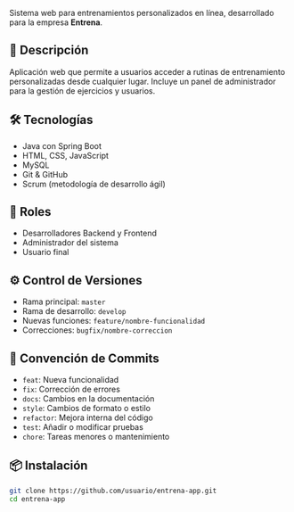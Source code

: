 Sistema web para entrenamientos personalizados en línea, desarrollado para la empresa **Entrena**.

## 🚀 Descripción

Aplicación web que permite a usuarios acceder a rutinas de entrenamiento personalizadas desde cualquier lugar. Incluye un panel de administrador para la gestión de ejercicios y usuarios.

## 🛠️ Tecnologías

- Java con Spring Boot
- HTML, CSS, JavaScript
- MySQL
- Git & GitHub
- Scrum (metodología de desarrollo ágil)

## 👥 Roles

- Desarrolladores Backend y Frontend
- Administrador del sistema
- Usuario final

## ⚙️ Control de Versiones

- Rama principal: `master`
- Rama de desarrollo: `develop`
- Nuevas funciones: `feature/nombre-funcionalidad`
- Correcciones: `bugfix/nombre-correccion`

## 📄 Convención de Commits

- `feat`: Nueva funcionalidad
- `fix`: Corrección de errores
- `docs`: Cambios en la documentación
- `style`: Cambios de formato o estilo
- `refactor`: Mejora interna del código
- `test`: Añadir o modificar pruebas
- `chore`: Tareas menores o mantenimiento

## 📦 Instalación

```bash
git clone https://github.com/usuario/entrena-app.git
cd entrena-app

